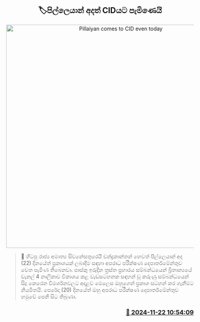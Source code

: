 <p align='center'><b><h2 align='center' title='Pillaiyan comes to CID even today'>🏷පිල්ලෙයාන් අදත් CIDයට පැමිණෙයි</h2></b></p>
<p align='center'><img src='https://helakuru.sgp1.cdn.digitaloceanspaces.com/esana/images/lib/pillayan-new-t.jpg' width='600' alt='Pillaiyan comes to CID even today'></p>

>📝 හිටපු රාජ්‍ය අමාත්‍ය සිවනේසතුරෙයි චන්ද්‍රකාන්තන් හෙවත් පිල්ලෙයාන් අද (22) දිනයේත් ප්‍රකාශයක් ලබාදීම සඳහා අපරාධ පරීක්ෂණ දෙපාර්තමේන්තුව වෙත පැමිණ තිබෙනවා.
පාස්කු ඉරුදින ත්‍රස්ත ප්‍රහාරය සම්බන්ධයෙන් බ්‍රිතාන්‍යයේ චැනල් 4 නාලිකාව විකාශය කළ වැඩසටහනක සඳහන් වූ කරුණු සම්බන්ධයෙන් සිදු කෙරෙන විමර්ශනවලට අදාළව මෙලෙස ඔහුගෙන් ප්‍රකාශ සටහන් කර ගැනීමට නියමිතයි.
පෙරේදා (20) දිනයේත් ඔහු අපරාධ පරීක්ෂණ දෙපාර්තමේන්තුව හමුවේ පෙනී සිට තිබුණා.


<h3 align='right'><a href='https://www.helakuru.lk/esana/p/105359/'>📅 2024-11-22 10:54:09</a></h3>
